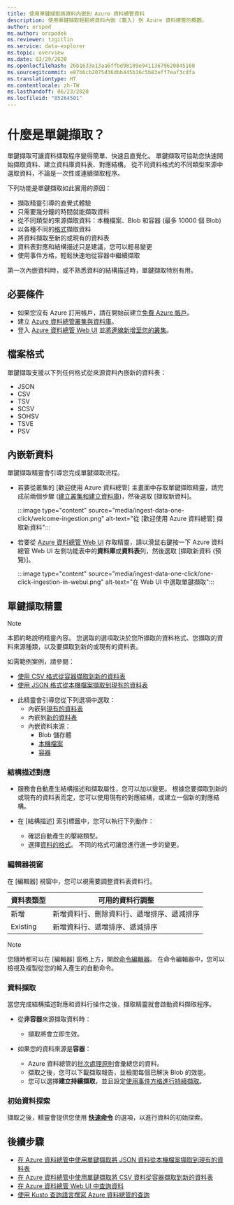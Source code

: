 ```yaml
---
title: 使用單鍵擷取將資料內嵌到 Azure 資料總管資料
description: 使用單鍵擷取輕鬆將資料內嵌 (載入) 到 Azure 資料總管的概觀。
author: orspod
ms.author: orspodek
ms.reviewer: tzgitlin
ms.service: data-explorer
ms.topic: overview
ms.date: 03/29/2020
ms.openlocfilehash: 26b1633a13aa6ffbd98109e94113679620845160
ms.sourcegitcommit: e87b6cb2075d36dbb445b16c5b83eff7eaf3cdfa
ms.translationtype: HT
ms.contentlocale: zh-TW
ms.lasthandoff: 06/23/2020
ms.locfileid: "85264501"
---
```

# <a name="what-is-one-click-ingestion"></a>什麼是單鍵擷取？

單鍵擷取可讓資料擷取程序變得簡單、快速且直覺化。 單鍵擷取可協助您快速開始擷取資料、建立資料庫資料表、對應結構。 從不同資料格式的不同類型來源中選取資料，不論是一次性或連續擷取程序。

下列功能是單鍵擷取如此實用的原因：

* 擷取精靈引導的直覺式體驗
* 只需要幾分鐘的時間就能擷取資料
* 從不同類型的來源擷取資料：本機檔案、Blob 和容器 (最多 10000 個 Blob)
* 以各種不同的[格式](#file-formats)擷取資料
* 將資料擷取至新的或現有的資料表
* 資料表對應和結構描述只是建議，您可以輕易變更
* 使用事件方格，輕鬆快速地從容器中繼續擷取

第一次內嵌資料時，或不熟悉資料的結構描述時，單鍵擷取特別有用。

## <a name="prerequisites"></a>必要條件

* 如果您沒有 Azure 訂用帳戶，請在開始前建立[免費 Azure 帳戶](https://azure.microsoft.com/free/)。
* 建立 [Azure 資料總管叢集與資料庫](create-cluster-database-portal.md)。
* 登入 [Azure 資料總管 Web UI](https://dataexplorer.azure.com/) 並[將連線新增至您的叢集](web-query-data.md#add-clusters)。

## <a name="file-formats"></a>檔案格式

單鍵擷取支援以下列任何格式從來源資料內嵌新的資料表：
* JSON
* CSV
* TSV
* SCSV
* SOHSV
* TSVE
* PSV

## <a name="ingest-new-data"></a>內嵌新資料

單鍵擷取精靈會引導您完成單鍵擷取流程。

* 若要從叢集的 [歡迎使用 Azure 資料總管] 主畫面中存取單鍵擷取精靈，請完成前兩個步驟 ([建立叢集和建立資料庫](#prerequisites))，然後選取 [擷取新資料]。

    :::image type="content" source="media/ingest-data-one-click/welcome-ingestion.png" alt-text="從 [歡迎使用 Azure 資料總管] 擷取新資料":::

* 若要從 [Azure 資料總管 Web UI](https://dataexplorer.azure.com/) 存取精靈，請以滑鼠右鍵按一下 Azure 資料總管 Web UI 左側功能表中的**資料庫**或**資料表**列，然後選取 [擷取新資料 (預覽)]。

    :::image type="content" source="media/ingest-data-one-click/one-click-ingestion-in-webui.png" alt-text="在 Web UI 中選取單鍵擷取":::

<!-- TODO either change the local file tutorial to blob storage or create another one to show users how to do this-->

## <a name="one-click-ingestion-wizard"></a>單鍵擷取精靈

> [!NOTE]
> 本節約略說明精靈內容。 您選取的選項取決於您所擷取的資料格式、您擷取的資料來源種類，以及要擷取到新的或現有的資料表。
>
> 如需範例案例，請參閱：
> * [使用 CSV 格式從容器擷取到新的資料表](one-click-ingestion-new-table.md)
> * [使用 JSON 格式從本機檔案擷取到現有的資料表](one-click-ingestion-existing-table.md) 

* 此精靈會引導您從下列選項中選取：
    * 內嵌到[現有的資料表](one-click-ingestion-existing-table.md)
    * 內嵌到[新的資料表](one-click-ingestion-new-table.md)
    * 內嵌資料來源：
      * Blob 儲存體
      * [本機檔案](one-click-ingestion-existing-table.md)
      * [容器](one-click-ingestion-new-table.md)

### <a name="schema-mapping"></a>結構描述對應

* 服務會自動產生結構描述和擷取屬性，您可以加以變更。 根據您要擷取到新的或現有的資料表而定，您可以使用現有的對應結構，或建立一個新的對應結構。

* 在 [結構描述] 索引標籤中，您可以執行下列動作：
    * 確認自動產生的壓縮類型。
    * 選擇[資料的格式](#file-formats)。 不同的格式可讓您進行進一步的變更。
      
### <a name="editor-window"></a>編輯器視窗

在 [編輯器] 視窗中，您可以視需要調整資料表資料行。 

|資料表類型  |可用的資料行調整  |
|---------|---------|
|新增     | 新增資料行、刪除資料行、遞增排序、遞減排序  |
|Existing     | 新增資料行、遞增排序、遞減排序  |

>[!NOTE]
> 您隨時都可以在 [編輯器] 窗格上方，開啟[命令編輯器](one-click-ingestion-new-table.md#command-editor)。 在命令編輯器中，您可以檢視及複製從您的輸入產生的自動命令。

### <a name="data-ingestion"></a>資料擷取

當您完成結構描述對應和資料行操作之後，擷取精靈就會啟動資料擷取程序。 

* 從**非容器**來源擷取資料時：
    * 擷取將會立即生效。

* 如果您的資料來源是**容器**：
    * Azure 資料總管的[批次處理原則](kusto/management/batchingpolicy.md)會彙總您的資料。 
    * 擷取之後，您可以下載擷取報告，並檢閱每個已解決 Blob 的效能。 
    * 您可以選擇**建立持續擷取**，並且設定[使用事件方格進行持續擷取](one-click-ingestion-new-table.md#continuous-ingestion---container-only)。
 
### <a name="initial-data-exploration"></a>初始資料探索
   
擷取之後，精靈會提供您使用 **[快速命令](one-click-ingestion-existing-table.md#quick-queries-and-tools)** 的選項，以進行資料的初始探索。

## <a name="next-steps"></a>後續步驟

* [在 Azure 資料總管中使用單鍵擷取將 JSON 資料從本機檔案擷取到現有的資料表](one-click-ingestion-existing-table.md)
* [在 Azure 資料總管中使用單鍵擷取將 CSV 資料從容器擷取到新的資料表](one-click-ingestion-new-table.md)
* [在 Azure 資料總管 Web UI 中查詢資料](web-query-data.md)
* [使用 Kusto 查詢語言撰寫 Azure 資料總管的查詢](write-queries.md)
